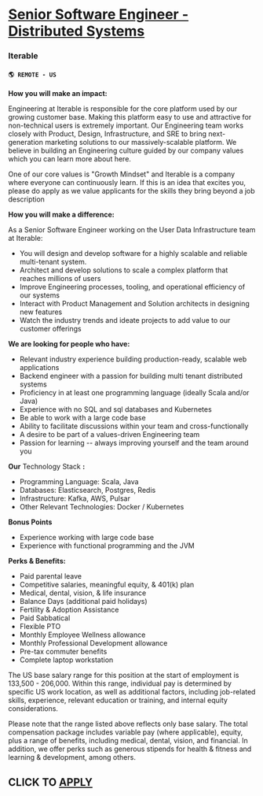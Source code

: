 # [Senior Software Engineer - Distributed Systems ](https://www.remotewlb.com/apply/senior-software-engineer-distributed-systems-93231)  
### Iterable  
#### `🌎 REMOTE - US`  

**How you will make an impact:**

Engineering at Iterable is responsible for the core platform used by our growing customer base. Making this platform easy to use and attractive for non-technical users is extremely important. Our Engineering team works closely with Product, Design, Infrastructure, and SRE to bring next-generation marketing solutions to our massively-scalable platform. We believe in building an Engineering culture guided by our company values which you can learn more about here.

One of our core values is "Growth Mindset" and Iterable is a company where everyone can continuously learn. If this is an idea that excites you, please do apply as we value applicants for the skills they bring beyond a job description

**How you will make a difference:**

As a Senior Software Engineer working on the User Data Infrastructure team at Iterable:

  * You will design and develop software for a highly scalable and reliable multi-tenant system.
  * Architect and develop solutions to scale a complex platform that reaches millions of users
  * Improve Engineering processes, tooling, and operational efficiency of our systems
  * Interact with Product Management and Solution architects in designing new features
  * Watch the industry trends and ideate projects to add value to our customer offerings

**We are looking for people who have:**

  * Relevant industry experience building production-ready, scalable web applications
  * Backend engineer with a passion for building multi tenant distributed systems
  * Proficiency in at least one programming language (ideally Scala and/or Java)
  * Experience with no SQL and sql databases and Kubernetes
  * Be able to work with a large code base 
  * Ability to facilitate discussions within your team and cross-functionally
  * A desire to be part of a values-driven Engineering team
  * Passion for learning -- always improving yourself and the team around you

**Our** Technology Stack **:**

  * Programming Language: Scala, Java
  * Databases: Elasticsearch, Postgres, Redis
  * Infrastructure: Kafka, AWS, Pulsar
  * Other Relevant Technologies: Docker / Kubernetes

**Bonus Points**

  * Experience working with large code base
  * Experience with functional programming and the JVM

**Perks & Benefits:**

  * Paid parental leave
  * Competitive salaries, meaningful equity, & 401(k) plan
  * Medical, dental, vision, & life insurance
  * Balance Days (additional paid holidays)
  * Fertility & Adoption Assistance
  * Paid Sabbatical
  * Flexible PTO
  * Monthly Employee Wellness allowance 
  * Monthly Professional Development allowance 
  * Pre-tax commuter benefits
  * Complete laptop workstation

The US base salary range for this position at the start of employment is 133,500 - 206,000. Within this range, individual pay is determined by specific US work location, as well as additional factors, including job-related skills, experience, relevant education or training, and internal equity considerations.

Please note that the range listed above reflects only base salary. The total compensation package includes variable pay (where applicable), equity, plus a range of benefits, including medical, dental, vision, and financial. In addition, we offer perks such as generous stipends for health & fitness and learning & development, among others.

  
## CLICK TO [APPLY](https://www.remotewlb.com/apply/senior-software-engineer-distributed-systems-93231)


